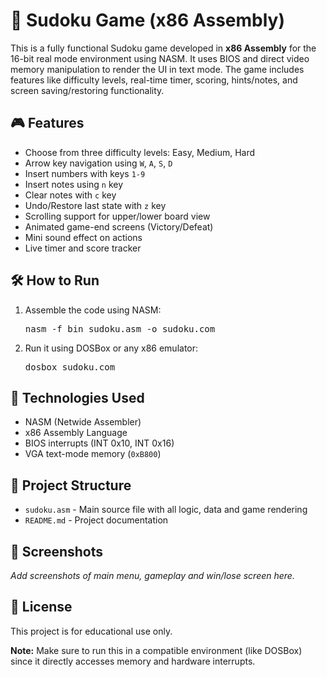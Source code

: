 <!DOCTYPE html>
<html lang="en">

<body>

  <h1>🧩 Sudoku Game (x86 Assembly)</h1>

  <p>This is a fully functional Sudoku game developed in <strong>x86 Assembly</strong> for the 16-bit real mode environment using NASM. It uses BIOS and direct video memory manipulation to render the UI in text mode. The game includes features like difficulty levels, real-time timer, scoring, hints/notes, and screen saving/restoring functionality.</p>

  <h2>🎮 Features</h2>
  <ul>
    <li>Choose from three difficulty levels: Easy, Medium, Hard</li>
    <li>Arrow key navigation using <code>W</code>, <code>A</code>, <code>S</code>, <code>D</code></li>
    <li>Insert numbers with keys <code>1-9</code></li>
    <li>Insert notes using <code>n</code> key</li>
    <li>Clear notes with <code>c</code> key</li>
    <li>Undo/Restore last state with <code>z</code> key</li>
    <li>Scrolling support for upper/lower board view</li>
    <li>Animated game-end screens (Victory/Defeat)</li>
    <li>Mini sound effect on actions</li>
    <li>Live timer and score tracker</li>
  </ul>

  <h2>🛠 How to Run</h2>
  <ol>
    <li>Assemble the code using NASM:<br>
      <pre>nasm -f bin sudoku.asm -o sudoku.com</pre>
    </li>
    <li>Run it using DOSBox or any x86 emulator:<br>
      <pre>dosbox sudoku.com</pre>
    </li>
  </ol>

  <h2>🧱 Technologies Used</h2>
  <ul>
    <li>NASM (Netwide Assembler)</li>
    <li>x86 Assembly Language</li>
    <li>BIOS interrupts (INT 0x10, INT 0x16)</li>
    <li>VGA text-mode memory (<code>0xB800</code>)</li>
  </ul>

  <h2>📂 Project Structure</h2>
  <ul>
    <li><code>sudoku.asm</code> - Main source file with all logic, data and game rendering</li>
    <li><code>README.md</code> - Project documentation</li>
  </ul>

  <h2>📸 Screenshots</h2>
  <p><em>Add screenshots of main menu, gameplay and win/lose screen here.</em></p>

  <h2>📜 License</h2>
  <p>This project is for educational use only.</p>

  <div class="note">
    <strong>Note:</strong> Make sure to run this in a compatible environment (like DOSBox) since it directly accesses memory and hardware interrupts.
  </div>

</body>
</html>
